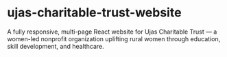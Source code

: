 # ujas-charitable-trust-website
A fully responsive, multi-page React website for Ujas Charitable Trust — a women-led nonprofit organization uplifting rural women through education, skill development, and healthcare.
